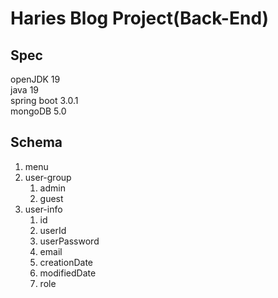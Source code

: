 # Haries Blog Project(Back-End)
## Spec
openJDK 19\
java 19\
spring boot 3.0.1\
mongoDB 5.0

## Schema
1. menu
2. user-group
   1) admin
   2) guest
2. user-info
   1) id
   2) userId
   3) userPassword
   4) email
   5) creationDate
   6) modifiedDate
   7) role